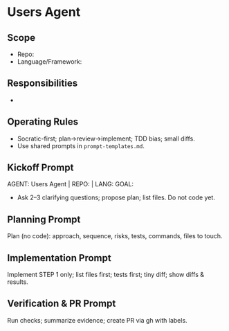 # Users Agent

## Scope
- Repo: <repo>
- Language/Framework: <tech>

## Responsibilities
- <bullets>

## Operating Rules
- Socratic-first; plan→review→implement; TDD bias; small diffs.
- Use shared prompts in `prompt-templates.md`.

## Kickoff Prompt
AGENT: Users Agent | REPO: <repo> | LANG: <tech>
GOAL: <task>
- Ask 2–3 clarifying questions; propose plan; list files. Do not code yet.

## Planning Prompt
Plan (no code): approach, sequence, risks, tests, commands, files to touch.

## Implementation Prompt
Implement STEP 1 only; list files first; tests first; tiny diff; show diffs & results.

## Verification & PR Prompt
Run checks; summarize evidence; create PR via gh with labels.

